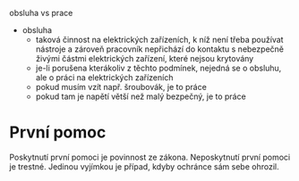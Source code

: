 obsluha vs prace
- obsluha
	- taková činnost na elektrických zařízeních, k níž není třeba používat nástroje a zároveň pracovník nepřichází do kontaktu s nebezpečně živými částmi elektrických zařízení, které nejsou krytovány
	- je-li porušena kterákoliv z těchto podmínek, nejedná se o obsluhu, ale o práci na elektrických zařízeních
	- pokud musím vzít např. šroubovák, je to práce
	- pokud tam je napětí větší než malý bezpečný, je to práce

# První pomoc
Poskytnutí první pomoci je povinnost ze zákona. Neposkytnutí první pomoci je trestné. Jedinou vyjímkou je případ, kdyby ochránce sám sebe ohrozil. 